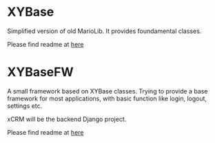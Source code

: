# XYBase
Simplified version of old MarioLib.
It provides foundamental classes.

Please find readme at [here](https://github.com/xiaoyexu/XYBase/blob/master/README-XYBase.md)

# XYBaseFW
A small framework based on XYBase classes.
Trying to provide a base framework for most applications, with basic function like login, logout, settings etc.

xCRM will be the backend Django project. 

Please find readme at [here](https://github.com/xiaoyexu/XYBase/blob/master/README-XYBaseFW.md)

